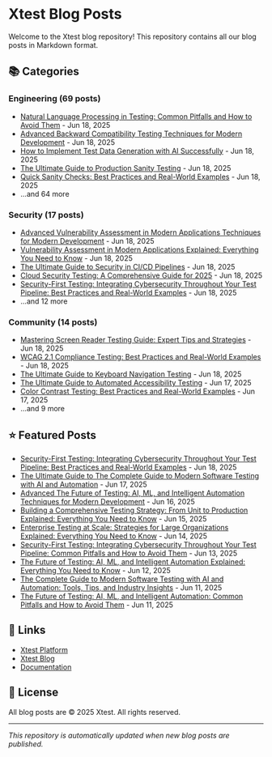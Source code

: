 # Xtest Blog Posts

Welcome to the Xtest blog repository! This repository contains all our blog posts in Markdown format.

## 📚 Categories

### Engineering (69 posts)

- [Natural Language Processing in Testing: Common Pitfalls and How to Avoid Them](posts/2025/2025-06-18-natural-language-processing-in-testing-common-pitfalls-and-how-to-avoid-them.md) - Jun 18, 2025
- [Advanced Backward Compatibility Testing Techniques for Modern Development](posts/2025/2025-06-18-advanced-backward-compatibility-testing-techniques-for-modern-development.md) - Jun 18, 2025
- [How to Implement Test Data Generation with AI Successfully](posts/2025/2025-06-18-how-to-implement-test-data-generation-with-ai-successfully.md) - Jun 18, 2025
- [The Ultimate Guide to Production Sanity Testing](posts/2025/2025-06-18-the-ultimate-guide-to-production-sanity-testing.md) - Jun 18, 2025
- [Quick Sanity Checks: Best Practices and Real-World Examples](posts/2025/2025-06-18-quick-sanity-checks-best-practices-and-real-world-examples.md) - Jun 18, 2025
- ...and 64 more

### Security (17 posts)

- [Advanced Vulnerability Assessment in Modern Applications Techniques for Modern Development](posts/2025/2025-06-18-advanced-vulnerability-assessment-in-modern-applications-techniques-for-modern-development.md) - Jun 18, 2025
- [Vulnerability Assessment in Modern Applications Explained: Everything You Need to Know](posts/2025/2025-06-18-vulnerability-assessment-in-modern-applications-explained-everything-you-need-to-know.md) - Jun 18, 2025
- [The Ultimate Guide to Security in CI/CD Pipelines](posts/2025/2025-06-18-the-ultimate-guide-to-security-in-cicd-pipelines.md) - Jun 18, 2025
- [Cloud Security Testing: A Comprehensive Guide for 2025](posts/2025/2025-06-18-cloud-security-testing-a-comprehensive-guide-for-2025.md) - Jun 18, 2025
- [Security-First Testing: Integrating Cybersecurity Throughout Your Test Pipeline: Best Practices and Real-World Examples](posts/2025/2025-06-18-security-first-testing-integrating-cybersecurity-throughout-your-test-pipeline-best-practices-and-real-world-examples.md) - Jun 18, 2025
- ...and 12 more

### Community (14 posts)

- [Mastering Screen Reader Testing Guide: Expert Tips and Strategies](posts/2025/2025-06-18-mastering-screen-reader-testing-guide-expert-tips-and-strategies.md) - Jun 18, 2025
- [WCAG 2.1 Compliance Testing: Best Practices and Real-World Examples](posts/2025/2025-06-18-wcag-21-compliance-testing-best-practices-and-real-world-examples.md) - Jun 18, 2025
- [The Ultimate Guide to Keyboard Navigation Testing](posts/2025/2025-06-18-the-ultimate-guide-to-keyboard-navigation-testing.md) - Jun 18, 2025
- [The Ultimate Guide to Automated Accessibility Testing](posts/2025/2025-06-17-the-ultimate-guide-to-automated-accessibility-testing.md) - Jun 17, 2025
- [Color Contrast Testing: Best Practices and Real-World Examples](posts/2025/2025-06-17-color-contrast-testing-best-practices-and-real-world-examples.md) - Jun 17, 2025
- ...and 9 more

## ⭐ Featured Posts

- [Security-First Testing: Integrating Cybersecurity Throughout Your Test Pipeline: Best Practices and Real-World Examples](posts/2025/2025-06-18-security-first-testing-integrating-cybersecurity-throughout-your-test-pipeline-best-practices-and-real-world-examples.md) - Jun 18, 2025
- [The Ultimate Guide to The Complete Guide to Modern Software Testing with AI and Automation](posts/2025/2025-06-17-the-ultimate-guide-to-the-complete-guide-to-modern-software-testing-with-ai-and-automation.md) - Jun 17, 2025
- [Advanced The Future of Testing: AI, ML, and Intelligent Automation Techniques for Modern Development](posts/2025/2025-06-16-advanced-the-future-of-testing-ai-ml-and-intelligent-automation-techniques-for-modern-development.md) - Jun 16, 2025
- [Building a Comprehensive Testing Strategy: From Unit to Production Explained: Everything You Need to Know](posts/2025/2025-06-15-building-a-comprehensive-testing-strategy-from-unit-to-production-explained-everything-you-need-to-know.md) - Jun 15, 2025
- [Enterprise Testing at Scale: Strategies for Large Organizations Explained: Everything You Need to Know](posts/2025/2025-06-14-enterprise-testing-at-scale-strategies-for-large-organizations-explained-everything-you-need-to-know.md) - Jun 14, 2025
- [Security-First Testing: Integrating Cybersecurity Throughout Your Test Pipeline: Common Pitfalls and How to Avoid Them](posts/2025/2025-06-13-security-first-testing-integrating-cybersecurity-throughout-your-test-pipeline-common-pitfalls-and-how-to-avoid-them.md) - Jun 13, 2025
- [The Future of Testing: AI, ML, and Intelligent Automation Explained: Everything You Need to Know](posts/2025/2025-06-12-the-future-of-testing-ai-ml-and-intelligent-automation-explained-everything-you-need-to-know.md) - Jun 12, 2025
- [The Complete Guide to Modern Software Testing with AI and Automation: Tools, Tips, and Industry Insights](posts/2025/2025-06-11-the-complete-guide-to-modern-software-testing-with-ai-and-automation-tools-tips-and-industry-insights.md) - Jun 11, 2025
- [The Future of Testing: AI, ML, and Intelligent Automation: Common Pitfalls and How to Avoid Them](posts/2025/2025-06-11-the-future-of-testing-ai-ml-and-intelligent-automation-common-pitfalls-and-how-to-avoid-them.md) - Jun 11, 2025

## 🔗 Links

- [Xtest Platform](https://xtest.ing)
- [Xtest Blog](https://xtest.ing/blog)
- [Documentation](https://xtest.ing/docs)

## 📝 License

All blog posts are © 2025 Xtest. All rights reserved.

---

*This repository is automatically updated when new blog posts are published.*
